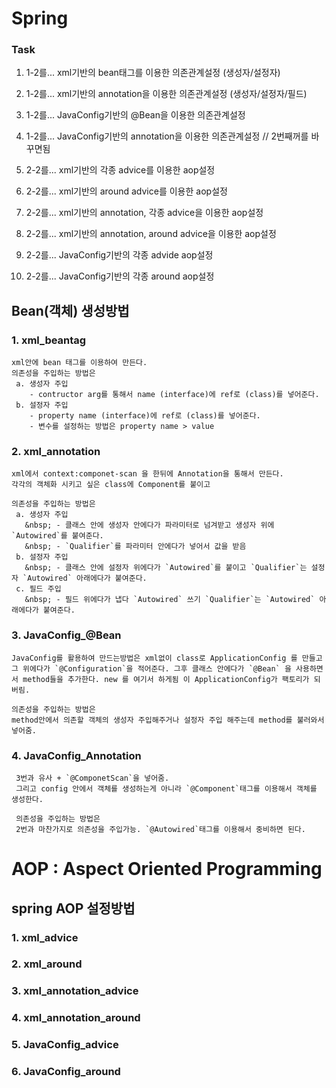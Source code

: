 # Spring

### Task
1. 1-2를... xml기반의 bean태그를 이용한 의존관계설정 (생성자/설정자)
2. 1-2를... xml기반의 annotation을 이용한 의존관계설정 (생성자/설정자/필드)
3. 1-2를... JavaConfig기반의 @Bean을 이용한 의존관계설정
4. 1-2를... JavaConfig기반의 annotation을 이용한 의존관계설정 // 2번째꺼를 바꾸면됨

5. 2-2를... xml기반의 각종 advice를 이용한 aop설정
6. 2-2를... xml기반의 around advice를 이용한 aop설정
7. 2-2를... xml기반의 annotation, 각종 advice을 이용한 aop설정
8. 2-2를... xml기반의 annotation, around advice을 이용한 aop설정
9. 2-2를... JavaConfig기반의 각종 advide aop설정
10. 2-2를... JavaConfig기반의 각종 around aop설정



## Bean(객체) 생성방법
### 1. xml_beantag
    xml안에 bean 태그를 이용하여 만든다. 
    의존성을 주입하는 방법은
     a. 생성자 주입
        - contructor arg를 통해서 name (interface)에 ref로 (class)를 넣어준다.
     b. 설정자 주입
        - property name (interface)에 ref로 (class)를 넣어준다.
        - 변수를 설정하는 방법은 property name > value

### 2. xml_annotation
    xml에서 context:componet-scan 을 한뒤에 Annotation을 통해서 만든다.
    각각의 객체화 시키고 싶은 class에 Component를 붙이고

    의존성을 주입하는 방법은
     a. 생성자 주입
       &nbsp; - 클래스 안에 생성자 안에다가 파라미터로 넘겨받고 생성자 위에 `Autowired`를 붙여준다.
       &nbsp; - `Qualifier`를 파라미터 안에다가 넣어서 값을 받음
     b. 설정자 주입
       &nbsp; - 클래스 안에 설정자 위에다가 `Autowired`를 붙이고 `Qualifier`는 설정자 `Autowired` 아래에다가 붙여준다.
     c. 필드 주입
       &nbsp; - 필드 위에다가 냅다 `Autowired` 쓰기 `Qualifier`는 `Autowired` 아래에다가 붙여준다.


### 3. JavaConfig_@Bean
    JavaConfig를 활용하여 만드는방법은 xml없이 class로 ApplicationConfig 를 만들고 그 위에다가 `@Configuration`을 적어준다. 그후 클래스 안에다가 `@Bean` 을 사용하면서 method들을 추가한다. new 를 여기서 하게됨 이 ApplicationConfig가 팩토리가 되버림.

    의존성을 주입하는 방법은
    method안에서 의존할 객체의 생성자 주입해주거나 설정자 주입 해주는데 method를 불러와서 넣어줌.

### 4. JavaConfig_Annotation
     3번과 유사 + `@ComponetScan`을 넣어줌.
     그리고 config 안에서 객체를 생성하는게 아니라 `@Component`태그를 이용해서 객체를 생성한다.
     
     의존성을 주입하는 방법은
     2번과 마찬가지로 의존성을 주입가능. `@Autowired`태그를 이용해서 중비하면 된다.

# AOP : Aspect Oriented Programming

## spring AOP 설정방법

### 1. xml_advice
### 2. xml_around
### 3. xml_annotation_advice
### 4. xml_annotation_around
### 5. JavaConfig_advice
### 6. JavaConfig_around